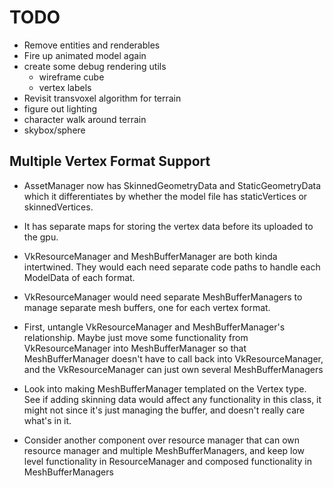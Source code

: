 # TODO

- Remove entities and renderables
- Fire up animated model again
- create some debug rendering utils
  - wireframe cube
  - vertex labels
- Revisit transvoxel algorithm for terrain
- figure out lighting
- character walk around terrain
- skybox/sphere

## Multiple Vertex Format Support

- AssetManager now has SkinnedGeometryData and StaticGeometryData which it differentiates by whether
  the model file has staticVertices or skinnedVertices.
- It has separate maps for storing the vertex data before its uploaded to the gpu.

- VkResourceManager and MeshBufferManager are both kinda intertwined. They would each need separate
  code paths to handle each ModelData of each format.
- VkResourceManager would need separate MeshBufferManagers to manage separate mesh buffers, one for
  each vertex format.

- First, untangle VkResourceManager and MeshBufferManager's relationship. Maybe just move some
  functionality from VkResourceManager into MeshBufferManager so that MeshBufferManager doesn't
  have to call back into VkResourceManager, and the VkResourceManager can just own several
  MeshBufferManagers

- Look into making MeshBufferManager templated on the Vertex type. See if adding skinning data would
  affect any functionality in this class, it might not since it's just managing the buffer, and
  doesn't really care what's in it.

- Consider another component over resource manager that can own resource manager and multiple
  MeshBufferManagers, and keep low level functionality in ResourceManager and composed functionality
  in MeshBufferManagers
